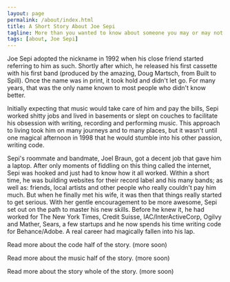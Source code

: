 ```yaml
---
layout: page
permalink: /about/index.html
title: A Short Story About Joe Sepi
tagline: More than you wanted to know about someone you may or may not know
tags: [about, Joe Sepi]
---
```


Joe Sepi adopted the nickname in 1992 when his close friend started referring to him as such. Shortly after which, he released his first cassette with his first band (produced by the amazing, Doug Martsch, from Built to Spill). Once the name was in print, it took hold and didn't let go. For many years, that was the only name known to most people who didn't know better.

Initially expecting that music would take care of him and pay the bills, Sepi worked shitty jobs and lived in basements or slept on couches to facilitate his obsession with writing, recording and performing music. This approach to living took him on many journeys and to many places, but it wasn't until one magical afternoon in 1998 that he would stumble into his other passion, writing code.

Sepi's roommate and bandmate, Joel Braun, got a decent job that gave him a laptop. After only moments of fiddling on this thing called the internet, Sepi was hooked and just had to know how it all worked. Within a short time, he was building websites for their record label and his many bands; as well as: friends, local artists and other people who really couldn't pay him much. But when he finally met his wife, it was then that things really started to get serious. With her gentle encouragement to be more awesome, Sepi set out on the path to master his new skills. Before he knew it, he had worked for The New York Times, Credit Suisse, IAC/InterActiveCorp, Ogilvy and Mather, Sears, a few startups and he now spends his time writing code for Behance/Adobe. A real career had magically fallen into his lap.

Read more about the code half of the story. (more soon)

Read more about the music half of the story. (more soon)

Read more about the story whole of the story. (more soon)
